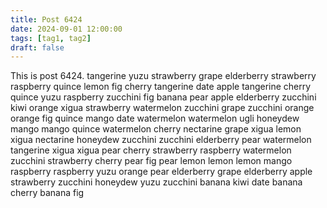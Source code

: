 ```yaml
---
title: Post 6424
date: 2024-09-01 12:00:00
tags: [tag1, tag2]
draft: false
---
```

This is post 6424.
tangerine
yuzu
strawberry
grape
elderberry
strawberry
raspberry
quince
lemon
fig
cherry
tangerine
date
apple
tangerine
cherry
quince
yuzu
raspberry
zucchini
fig
banana
pear
apple
elderberry
zucchini
kiwi
orange
xigua
strawberry
watermelon
zucchini
grape
zucchini
orange
orange
fig
quince
mango
date
watermelon
watermelon
ugli
honeydew
mango
mango
quince
watermelon
cherry
nectarine
grape
xigua
lemon
xigua
nectarine
honeydew
zucchini
zucchini
elderberry
pear
watermelon
tangerine
xigua
xigua
pear
cherry
strawberry
raspberry
watermelon
zucchini
strawberry
cherry
pear
fig
pear
lemon
lemon
lemon
mango
raspberry
raspberry
yuzu
orange
pear
elderberry
grape
elderberry
apple
strawberry
zucchini
honeydew
yuzu
zucchini
banana
kiwi
date
banana
cherry
banana
fig
